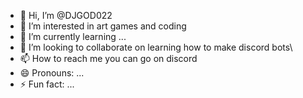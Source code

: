 - 👋 Hi, I’m @DJGOD022
- 👀 I’m interested in art games and coding
- 🌱 I’m currently learning ...
- 💞️ I’m looking to collaborate on learning how to make discord bots\
- 📫 How to reach me you can go on discord
- 😄 Pronouns: ...
- ⚡ Fun fact: ...

<!---
DJGOD022/DJGOD022 is a ✨ special ✨ repository because its `README.md` (this file) appears on your GitHub profile.
You can click the Preview link to take a look at your changes.
--->
